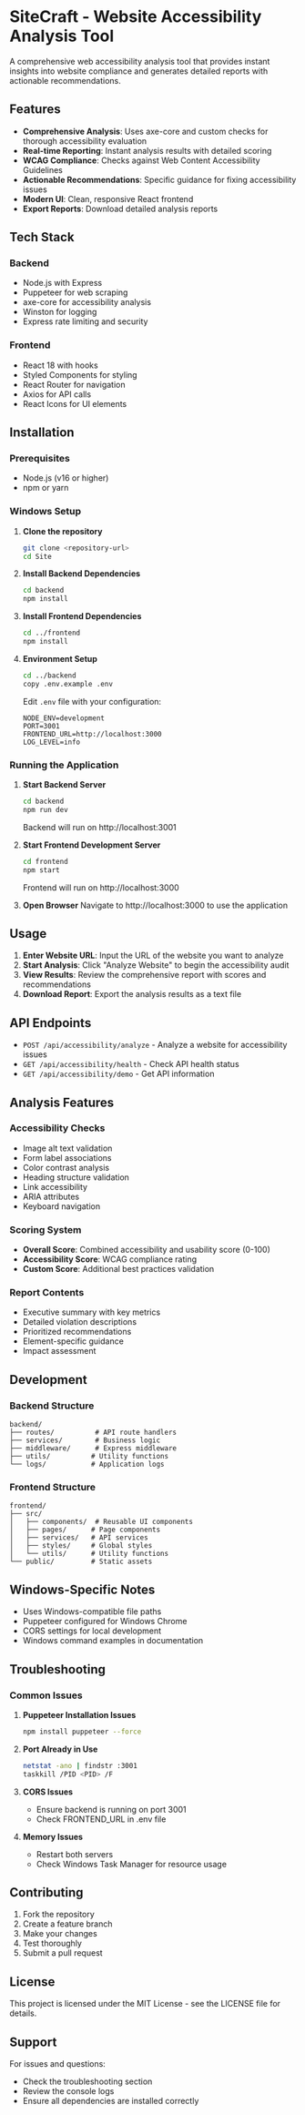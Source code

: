 # SiteCraft - Website Accessibility Analysis Tool

A comprehensive web accessibility analysis tool that provides instant insights into website compliance and generates detailed reports with actionable recommendations.

## Features

- **Comprehensive Analysis**: Uses axe-core and custom checks for thorough accessibility evaluation
- **Real-time Reporting**: Instant analysis results with detailed scoring
- **WCAG Compliance**: Checks against Web Content Accessibility Guidelines
- **Actionable Recommendations**: Specific guidance for fixing accessibility issues
- **Modern UI**: Clean, responsive React frontend
- **Export Reports**: Download detailed analysis reports

## Tech Stack

### Backend
- Node.js with Express
- Puppeteer for web scraping
- axe-core for accessibility analysis
- Winston for logging
- Express rate limiting and security

### Frontend
- React 18 with hooks
- Styled Components for styling
- React Router for navigation
- Axios for API calls
- React Icons for UI elements

## Installation

### Prerequisites
- Node.js (v16 or higher)
- npm or yarn

### Windows Setup

1. **Clone the repository**
   ```bash
   git clone <repository-url>
   cd Site
   ```

2. **Install Backend Dependencies**
   ```bash
   cd backend
   npm install
   ```

3. **Install Frontend Dependencies**
   ```bash
   cd ../frontend
   npm install
   ```

4. **Environment Setup**
   ```bash
   cd ../backend
   copy .env.example .env
   ```
   
   Edit `.env` file with your configuration:
   ```
   NODE_ENV=development
   PORT=3001
   FRONTEND_URL=http://localhost:3000
   LOG_LEVEL=info
   ```

### Running the Application

1. **Start Backend Server**
   ```bash
   cd backend
   npm run dev
   ```
   Backend will run on http://localhost:3001

2. **Start Frontend Development Server**
   ```bash
   cd frontend
   npm start
   ```
   Frontend will run on http://localhost:3000

3. **Open Browser**
   Navigate to http://localhost:3000 to use the application

## Usage

1. **Enter Website URL**: Input the URL of the website you want to analyze
2. **Start Analysis**: Click "Analyze Website" to begin the accessibility audit
3. **View Results**: Review the comprehensive report with scores and recommendations
4. **Download Report**: Export the analysis results as a text file

## API Endpoints

- `POST /api/accessibility/analyze` - Analyze a website for accessibility issues
- `GET /api/accessibility/health` - Check API health status
- `GET /api/accessibility/demo` - Get API information

## Analysis Features

### Accessibility Checks
- Image alt text validation
- Form label associations
- Color contrast analysis
- Heading structure validation
- Link accessibility
- ARIA attributes
- Keyboard navigation

### Scoring System
- **Overall Score**: Combined accessibility and usability score (0-100)
- **Accessibility Score**: WCAG compliance rating
- **Custom Score**: Additional best practices validation

### Report Contents
- Executive summary with key metrics
- Detailed violation descriptions
- Prioritized recommendations
- Element-specific guidance
- Impact assessment

## Development

### Backend Structure
```
backend/
├── routes/          # API route handlers
├── services/        # Business logic
├── middleware/      # Express middleware
├── utils/          # Utility functions
└── logs/           # Application logs
```

### Frontend Structure
```
frontend/
├── src/
│   ├── components/  # Reusable UI components
│   ├── pages/      # Page components
│   ├── services/   # API services
│   ├── styles/     # Global styles
│   └── utils/      # Utility functions
└── public/         # Static assets
```

## Windows-Specific Notes

- Uses Windows-compatible file paths
- Puppeteer configured for Windows Chrome
- CORS settings for local development
- Windows command examples in documentation

## Troubleshooting

### Common Issues

1. **Puppeteer Installation Issues**
   ```bash
   npm install puppeteer --force
   ```

2. **Port Already in Use**
   ```bash
   netstat -ano | findstr :3001
   taskkill /PID <PID> /F
   ```

3. **CORS Issues**
   - Ensure backend is running on port 3001
   - Check FRONTEND_URL in .env file

4. **Memory Issues**
   - Restart both servers
   - Check Windows Task Manager for resource usage

## Contributing

1. Fork the repository
2. Create a feature branch
3. Make your changes
4. Test thoroughly
5. Submit a pull request

## License

This project is licensed under the MIT License - see the LICENSE file for details.

## Support

For issues and questions:
- Check the troubleshooting section
- Review the console logs
- Ensure all dependencies are installed correctly